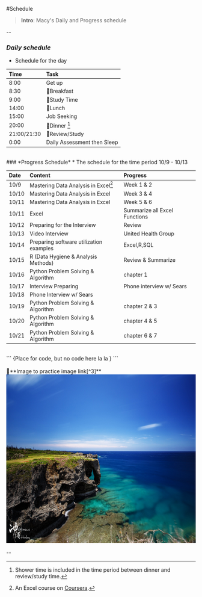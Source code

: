 #Schedule
> **Intro**: Macy's Daily and Progress schedule

--

### *Daily schedule*
* Schedule for the day

|Time |Task |
|:-----|:-----|
|8:00|Get up|
|8:30|&#x1F34E;Breakfast|
|9:00|&#x1F4D8;Study Time|
|14:00|&#x1F34E;Lunch|
|15:00|Job Seeking|
|20:00|&#x1F34E;Dinner [^1] |
|21:00/21:30|&#x1F4D8;Review/Study|
|0:00|Daily Assessment then Sleep|    

<br/>
### *Progress Schedule*
* The schedule for the time period 10/9 - 10/13

|Date |Content|Progress|
|:-----|:-----|:-----|
|10/9|Mastering Data Analysis in Excel[^2]|Week 1 & 2|
|10/10|Mastering Data Analysis in Excel|Week 3 & 4|
|10/11|Mastering Data Analysis in Excel|Week 5 & 6|
|10/11|Excel|Summarize all Excel Functions|
|10/12|Preparing for the Interview|Review|
|10/13|Video Interview|United Health Group|
|10/14|Preparing software utilization examples|Excel,R,SQL|
|10/15|R (Data Hygiene & Analysis Methods)|Review & Summarize|
|10/16|Python Problem Solving & Algorithm|chapter 1|
|10/17|Interview Preparing|Phone interview w/ Sears|
|10/18|Phone Interview w/ Sears|
|10/19|Python Problem Solving & Algorithm|chapter 2 & 3|
|10/20|Python Problem Solving & Algorithm|chapter 4 & 5|
|10/21|Python Problem Solving & Algorithm|chapter 6 & 7|

<br/>
```
{Place for code, but no code here la la }
```

<br/>
<br/>
&#x1F49B;**Image to practice image link[^3]**

<img style="-webkit-user-select: none; cursor: zoom-in;" src="https://raw.githubusercontent.com/macybao/dashen/master/Schedule/okinawa.jpg" width="672" height="448">


--
[^1]: Shower time is included in the time period between dinner and review/study time.
[^2]: An Excel course on [Coursera](https://www.coursera.org).
[^3]: Place on image: Japan - Okinawa
 
